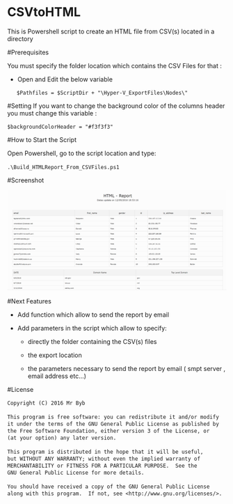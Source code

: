 # CSVtoHTML

 
This is Powershell script to create an HTML file from CSV(s) located in a directory



#Prerequisites

You must specify the folder location which contains the CSV Files for that :

- Open and Edit the below variable 
```shell
   $Pathfiles = $ScriptDir + "\Hyper-V_ExportFiles\Nodes\"
```



#Setting
If you want to change the background color of the columns header you must change this variable :
```shell
$backgroundColorHeader = "#f3f3f3"
```


#How to Start the Script 

Open Powershell, go to the script location and type:

`.\Build_HTMLReport_From_CSVFiles.ps1`


#Screenshot

![Image](https://raw.githubusercontent.com/ClissonFlorian/CSVtoHTML/master/CSVtoHTML.png)


#Next Features

-  Add function which allow to send the report by email

- Add parameters in the script which allow to specify:
	-  directly the folder containing the CSV(s) files

    -  the export location

    -  the parameters necessary to send the report by email ( smpt server , email address etc...)


#License

    Copyright (C) 2016 Mr Byb

    This program is free software: you can redistribute it and/or modify
    it under the terms of the GNU General Public License as published by
    the Free Software Foundation, either version 3 of the License, or
    (at your option) any later version.

    This program is distributed in the hope that it will be useful,
    but WITHOUT ANY WARRANTY; without even the implied warranty of
    MERCHANTABILITY or FITNESS FOR A PARTICULAR PURPOSE.  See the
    GNU General Public License for more details.

    You should have received a copy of the GNU General Public License
    along with this program.  If not, see <http://www.gnu.org/licenses/>.
